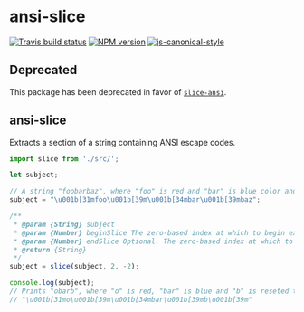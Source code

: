 # ansi-slice

[![Travis build status](http://img.shields.io/travis/gajus/ansi-slice/master.svg?style=flat)](https://travis-ci.org/gajus/ansi-slice)
[![NPM version](http://img.shields.io/npm/v/ansi-slice.svg?style=flat)](https://www.npmjs.com/package/ansi-slice)
[![js-canonical-style](https://img.shields.io/badge/code%20style-canonical-brightgreen.svg?style=flat)](https://github.com/gajus/canonical)

## Deprecated

This package has been deprecated in favor of [`slice-ansi`](https://github.com/chalk/slice-ansi).

## ansi-slice

Extracts a section of a string containing ANSI escape codes.

```js
import slice from './src/';

let subject;

// A string "foobarbaz", where "foo" is red and "bar" is blue color and "baz" is reseted to the default.
subject = "\u001b[31mfoo\u001b[39m\u001b[34mbar\u001b[39mbaz";

/**
 * @param {String} subject
 * @param {Number} beginSlice The zero-based index at which to begin extraction.
 * @param {Number} endSlice Optional. The zero-based index at which to end extraction.
 * @return {String}
 */
subject = slice(subject, 2, -2);

console.log(subject);
// Prints "obarb", where "o" is red, "bar" is blue and "b" is reseted to the default.
// "\u001b[31mo\u001b[39m\u001b[34mbar\u001b[39mb\u001b[39m"
```
